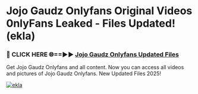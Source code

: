 # Jojo Gaudz Onlyfans Original Videos 0nlyFans Leaked - Files Updated! (ekla)

<h3>🔴 CLICK HERE 🌐==►► <a href="https://tinyurl.com/x26r9saj" rel="nofollow">Jojo Gaudz Onlyfans Updated Files</a></h3>

Get Jojo Gaudz Onlyfans and all content. Now you can access all videos and pictures of Jojo Gaudz Onlyfans. New Updated Files 2025!

[![ekla](https://i.imgur.com/LkgZPqh.gif)](https://tinyurl.com/x26r9saj)

